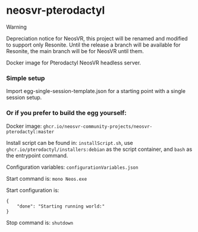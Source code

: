 # neosvr-pterodactyl

> [!WARNING]  
> Depreciation notice for NeosVR, this project will be renamed and modified to support only Resonite.
> Until the release a branch will be available for Resonite, the main branch will be for NeosVR until them.

Docker image for Pterodactyl NeosVR headless server.

### Simple setup

Import egg-single-session-template.json for a starting point with a single session setup. 

### Or if you prefer to build the egg yourself:

Docker image: `ghcr.io/neosvr-community-projects/neosvr-pterodactyl:master`

Install script can be found in: `installScript.sh`, use `ghcr.io/pterodactyl/installers:debian` as the script container, and `bash` as the entrypoint command.

Configuration variables: `configurationVariables.json`

Start command is: `mono Neos.exe`

Start configuration is: 
```
{
    "done": "Starting running world:"
}
```

Stop command is: `shutdown`
